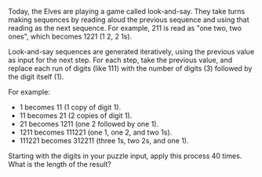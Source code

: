 Today, the Elves are playing a game called
look-and-say. They take turns making sequences by reading
aloud the previous sequence and using that reading as the
next sequence. For example, 211 is read as "one two, two
ones", which becomes 1221 (1 2, 2 1s).

Look-and-say sequences are generated iteratively, using the
previous value as input for the next step. For each step,
take the previous value, and replace each run of digits
(like 111) with the number of digits (3) followed by the
digit itself (1).

For example:

* 1 becomes 11 (1 copy of digit 1).
* 11 becomes 21 (2 copies of digit 1).
* 21 becomes 1211 (one 2 followed by one 1).
* 1211 becomes 111221 (one 1, one 2, and two 1s).
* 111221 becomes 312211 (three 1s, two 2s, and one 1).

Starting with the digits in your puzzle input, apply this
process 40 times. What is the length of the result?
